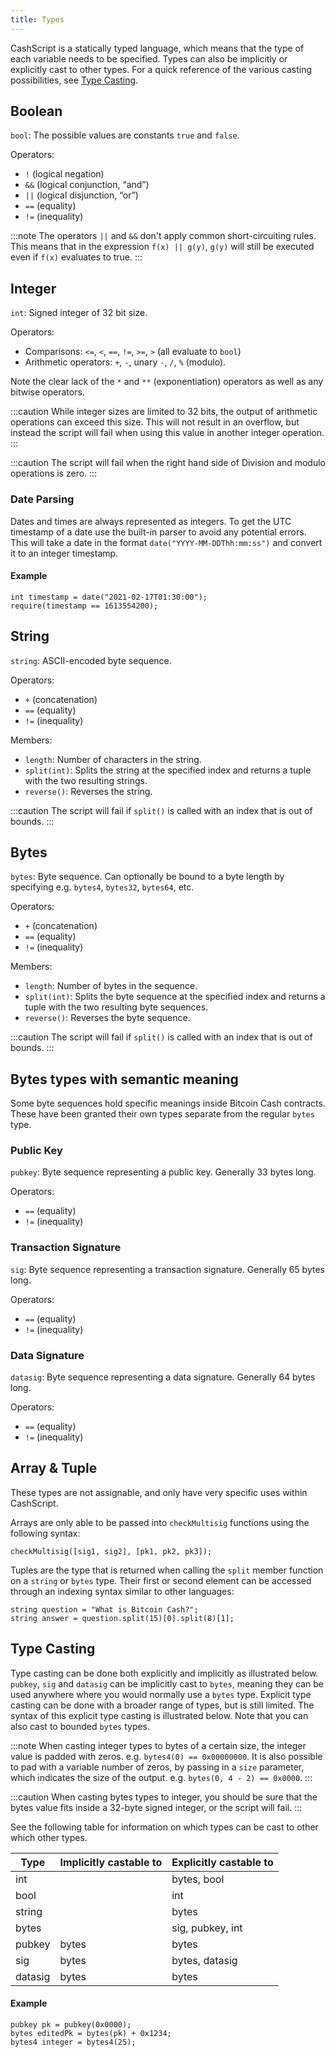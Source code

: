```yaml
---
title: Types
---
```


CashScript is a statically typed language, which means that the type of each variable needs to be specified. Types can also be implicitly or explicitly cast to other types. For a quick reference of the various casting possibilities, see [Type Casting](#type-casting).

## Boolean
`bool`: The possible values are constants `true` and `false`.

Operators:

- `!` (logical negation)
- `&&` (logical conjunction, “and”)
- `||` (logical disjunction, “or”)
- `==` (equality)
- `!=` (inequality)

:::note
The operators `||` and `&&` don't apply common short-circuiting rules. This means that in the expression `f(x) || g(y)`, `g(y)` will still be executed even if `f(x)` evaluates to true.
:::

## Integer
`int`: Signed integer of 32 bit size.

Operators:

- Comparisons: `<=`, `<`, `==`, `!=`, `>=`, `>` (all evaluate to `bool`)
- Arithmetic operators: `+`, `-`, unary `-`, `/`, `%` (modulo).

Note the clear lack of the `*` and `**` (exponentiation) operators as well as any bitwise operators.

:::caution
While integer sizes are limited to 32 bits, the output of arithmetic operations can exceed this size. This will not result in an overflow, but instead the script will fail when using this value in another integer operation.
:::

:::caution
The script will fail when the right hand side of Division and modulo operations is zero.
:::

### Date Parsing
Dates and times are always represented as integers. To get the UTC timestamp of a date use the built-in parser to avoid any potential errors. This will take a date in the format `date("YYYY-MM-DDThh:mm:ss")` and convert it to an integer timestamp.

#### Example

```solidity
int timestamp = date("2021-02-17T01:30:00");
require(timestamp == 1613554200);
```


## String
`string`: ASCII-encoded byte sequence.

Operators:

- `+` (concatenation)
- `==` (equality)
- `!=` (inequality)

Members:

- `length`: Number of characters in the string.
- `split(int)`: Splits the string at the specified index and returns a tuple with the two resulting strings.
- `reverse()`: Reverses the string.

:::caution
The script will fail if `split()` is called with an index that is out of bounds.
:::

## Bytes
`bytes`: Byte sequence. Can optionally be bound to a byte length by specifying e.g. `bytes4`, `bytes32`, `bytes64`, etc.

Operators:

- `+` (concatenation)
- `==` (equality)
- `!=` (inequality)

Members:

- `length`: Number of bytes in the sequence.
- `split(int)`: Splits the byte sequence at the specified index and returns a tuple with the two resulting byte sequences.
- `reverse()`: Reverses the byte sequence.

:::caution
The script will fail if `split()` is called with an index that is out of bounds.
:::

## Bytes types with semantic meaning
Some byte sequences hold specific meanings inside Bitcoin Cash contracts. These have been granted their own types separate from the regular `bytes` type.

### Public Key
`pubkey`: Byte sequence representing a public key. Generally 33 bytes long.

Operators:

- `==` (equality)
- `!=` (inequality)

### Transaction Signature
`sig`: Byte sequence representing a transaction signature. Generally 65 bytes long.

Operators:

- `==` (equality)
- `!=` (inequality)

### Data Signature
`datasig`: Byte sequence representing a data signature. Generally 64 bytes long.

Operators:

- `==` (equality)
- `!=` (inequality)

## Array & Tuple
These types are not assignable, and only have very specific uses within CashScript.

Arrays are only able to be passed into `checkMultisig` functions using the following syntax:

```solidity
checkMultisig([sig1, sig2], [pk1, pk2, pk3]);
```

Tuples are the type that is returned when calling the `split` member function on a `string` or `bytes` type. Their first or second element can be accessed through an indexing syntax similar to other languages:

```solidity
string question = "What is Bitcoin Cash?";
string answer = question.split(15)[0].split(8)[1];
```

## Type Casting
Type casting can be done both explicitly and implicitly as illustrated below. `pubkey`, `sig` and `datasig` can be implicitly cast to `bytes`, meaning they can be used anywhere where you would normally use a `bytes` type. Explicit type casting can be done with a broader range of types, but is still limited. The syntax of this explicit type casting is illustrated below. Note that you can also cast to bounded `bytes` types.

:::note
When casting integer types to bytes of a certain size, the integer value is padded with zeros. e.g. `bytes4(0) == 0x00000000`. It is also possible to pad with a variable number of zeros, by passing in a `size` parameter, which indicates the size of the output. e.g. `bytes(0, 4 - 2) == 0x0000`.
:::

:::caution
When casting bytes types to integer, you should be sure that the bytes value fits inside a 32-byte signed integer, or the script will fail.
:::

See the following table for information on which types can be cast to other which other types.

| Type    | Implicitly castable to | Explicitly castable to             |
| ------- | ---------------------- | ---------------------------------- |
| int     |                        | bytes, bool                        |
| bool    |                        | int                                |
| string  |                        | bytes                              |
| bytes   |                        | sig, pubkey, int                   |
| pubkey  | bytes                  | bytes                              |
| sig     | bytes                  | bytes, datasig                     |
| datasig | bytes                  | bytes                              |

#### Example
```solidity
pubkey pk = pubkey(0x0000);
bytes editedPk = bytes(pk) + 0x1234;
bytes4 integer = bytes4(25);
```
